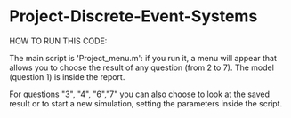 # Project-Discrete-Event-Systems

HOW TO RUN THIS CODE:

The main script is 'Project_menu.m':
if you run it, a menu will appear that allows you to choose the result of any question (from 2 to 7).
The model (question 1) is inside the report.

For questions "3", "4", "6","7"  you can also choose to look at the saved result or 
to start a new simulation, setting the parameters inside the script. 
